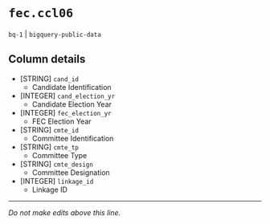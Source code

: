 # `fec.ccl06`
`bq-1` | `bigquery-public-data`

## Column details
* [STRING]    `cand_id`
  - Candidate Identification
* [INTEGER]   `cand_election_yr`
  - Candidate Election Year
* [INTEGER]   `fec_election_yr`
  - FEC Election Year
* [STRING]    `cmte_id`
  - Committee Identification
* [STRING]    `cmte_tp`
  - Committee Type
* [STRING]    `cmte_design`
  - Committee Designation
* [INTEGER]   `linkage_id`
  - Linkage ID

-------------------------------------------------------------------------------
*Do not make edits above this line.*
